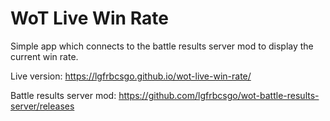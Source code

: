 # WoT Live Win Rate
Simple app which connects to the battle results server mod to display the current win rate.

Live version: https://lgfrbcsgo.github.io/wot-live-win-rate/

Battle results server mod: https://github.com/lgfrbcsgo/wot-battle-results-server/releases